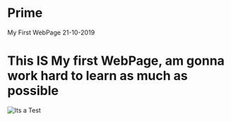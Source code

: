 # Prime
My First WebPage 21-10-2019
<h1>This IS My first WebPage, am gonna work hard to learn as much as possible</h1>
<img scr="https://media.tenor.com/images/0805c3e4306ca06dbf4ce8ceb3075532/tenor.gif" alt="Its a Test">
